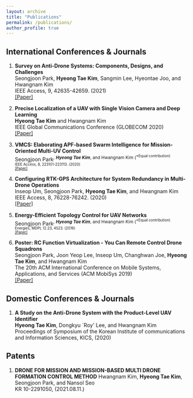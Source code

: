 ```yaml
---
layout: archive
title: "Publications"
permalink: /publications/
author_profile: true
---
```


## International Conferences & Journals

1. **Survey on Anti-Drone Systems: Components, Designs, and Challenges** <br>
Seongjoon Park, **Hyeong Tae Kim**, Sangmin Lee, Hyeontae Joo, and Hwangnam Kim <br>
IEEE Access, 9, 42635-42659. (2021) <br>
[[Paper]](https://ieeexplore.ieee.org/document/9378538) <br>
  
2. **Precise Localization of a UAV with Single Vision Camera and Deep Learning** <br>
**Hyeong Tae Kim** and Hwangnam Kim <br>
IEEE Global Communications Conference (GLOBECOM 2020) <br>
[[Paper]](https://ieeexplore.ieee.org/document/9322358) <br>
  
3. **VMCS: Elaborating APF-based Swarm Intelligence for Mission-Oriented Multi-UV Control** <br>
Seongjoon Park<sup>*, **Hyeong Tae Kim<sup>***, and Hwangnam Kim (<sup>*Equal contribution) <br>
IEEE Access, 8, 223101-223113. (2020) <br>
[[Paper]](https://ieeexplore.ieee.org/document/9291063) <br>
  
4. **Configuring RTK-GPS Architecture for System Redundancy in Multi-Drone Operations** <br>
Inseop Um, Seongjoon Park, **Hyeong Tae Kim**, and Hwangnam Kim <br>
IEEE Access, 8, 76228-76242. (2020) <br>
[[Paper]](https://ieeexplore.ieee.org/document/9075221) <br>
  
5. **Energy-Efficient Topology Control for UAV Networks** <br>
Seongjoon Park<sup>*, **Hyeong Tae Kim<sup>***, and Hwangnam Kim (<sup>*Equal contribution) <br>
Energies, MDPI, 12.23, 4523. (2019) <br>
[[Paper]](https://www.mdpi.com/1996-1073/12/23/4523) <br>
  
6. **Poster: RC Function Virtualization - You Can Remote Control Drone Squadrons** <br>
Seongjoon Park, Joon Yeop Lee, Inseop Um, Changhwan Joe, **Hyeong Tae Kim**, and Hwangnam Kim <br>
The 20th ACM International Conference on Mobile Systems, Applications, and Services (ACM MobiSys 2019) <br>
[[Paper]](https://dl.acm.org/doi/10.1145/3307334.3328644) <br>
  
## Domestic Conferences & Journals

1. **A Study on the Anti-Drone System with the Product-Level UAV Identifier** <br>
**Hyeong Tae Kim**, Dongkyu `Roy' Lee, and Hwangnam Kim <br>
Proceedings of Symposium of the Korean Institute of communications and Information Sciences, KICS, (2020) <br>
  
##  Patents

1. **DRONE FOR MISSION AND MISSION-BASED MULTI DRONE FORMATION CONTROL METHOD**
Hwangnam Kim, **Hyeong Tae Kim**, Seongjoon Park, and Nansol Seo <br>
KR 10-2291050, (2021.08.11.) <br>
  
